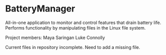 # BatteryManager
All-in-one application to monitor and control features that drain battery life. Performs functionality by manipulating files in the Linux file system.

Project members:
Maya Saringan
Luke Connolly

Current files in repository incomplete. Need to add a missing file.
